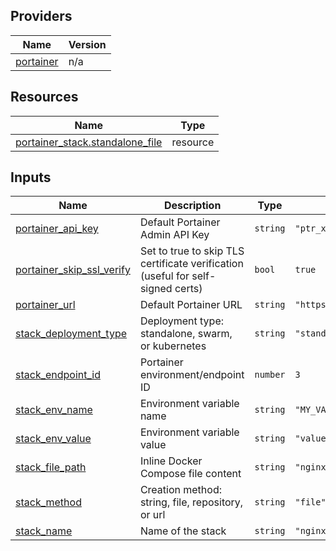 <!-- BEGIN_TF_DOCS -->


## Providers

| Name | Version |
|------|---------|
| <a name="provider_portainer"></a> [portainer](#provider\_portainer) | n/a |

## Resources

| Name | Type |
|------|------|
| [portainer_stack.standalone_file](https://registry.terraform.io/providers/portainer/portainer/latest/docs/resources/stack) | resource |

## Inputs

| Name | Description | Type | Default | Required |
|------|-------------|------|---------|:--------:|
| <a name="input_portainer_api_key"></a> [portainer\_api\_key](#input\_portainer\_api\_key) | Default Portainer Admin API Key | `string` | `"ptr_xrP7XWqfZEOoaCJRu5c8qKaWuDtVc2Zb07Q5g22YpS8="` | no |
| <a name="input_portainer_skip_ssl_verify"></a> [portainer\_skip\_ssl\_verify](#input\_portainer\_skip\_ssl\_verify) | Set to true to skip TLS certificate verification (useful for self-signed certs) | `bool` | `true` | no |
| <a name="input_portainer_url"></a> [portainer\_url](#input\_portainer\_url) | Default Portainer URL | `string` | `"https://localhost:9443"` | no |
| <a name="input_stack_deployment_type"></a> [stack\_deployment\_type](#input\_stack\_deployment\_type) | Deployment type: standalone, swarm, or kubernetes | `string` | `"standalone"` | no |
| <a name="input_stack_endpoint_id"></a> [stack\_endpoint\_id](#input\_stack\_endpoint\_id) | Portainer environment/endpoint ID | `number` | `3` | no |
| <a name="input_stack_env_name"></a> [stack\_env\_name](#input\_stack\_env\_name) | Environment variable name | `string` | `"MY_VAR"` | no |
| <a name="input_stack_env_value"></a> [stack\_env\_value](#input\_stack\_env\_value) | Environment variable value | `string` | `"value"` | no |
| <a name="input_stack_file_path"></a> [stack\_file\_path](#input\_stack\_file\_path) | Inline Docker Compose file content | `string` | `"nginx.yml"` | no |
| <a name="input_stack_method"></a> [stack\_method](#input\_stack\_method) | Creation method: string, file, repository, or url | `string` | `"file"` | no |
| <a name="input_stack_name"></a> [stack\_name](#input\_stack\_name) | Name of the stack | `string` | `"nginx-standalone-file"` | no |
<!-- END_TF_DOCS -->